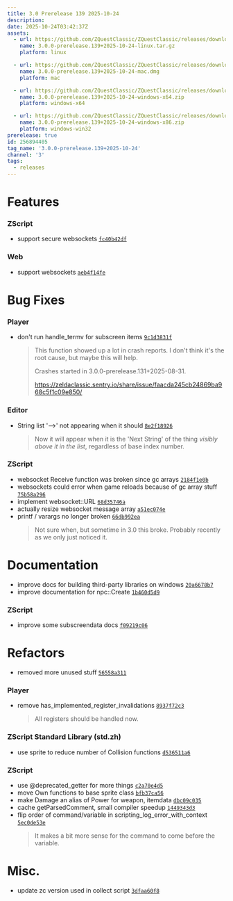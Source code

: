 ```yaml
---
title: 3.0 Prerelease 139 2025-10-24
description: 
date: 2025-10-24T03:42:37Z
assets: 
  - url: https://github.com/ZQuestClassic/ZQuestClassic/releases/download/3.0.0-prerelease.139%2B2025-10-24/3.0.0-prerelease.139%2B2025-10-24-linux.tar.gz
    name: 3.0.0-prerelease.139+2025-10-24-linux.tar.gz
    platform: linux

  - url: https://github.com/ZQuestClassic/ZQuestClassic/releases/download/3.0.0-prerelease.139%2B2025-10-24/3.0.0-prerelease.139%2B2025-10-24-mac.dmg
    name: 3.0.0-prerelease.139+2025-10-24-mac.dmg
    platform: mac

  - url: https://github.com/ZQuestClassic/ZQuestClassic/releases/download/3.0.0-prerelease.139%2B2025-10-24/3.0.0-prerelease.139%2B2025-10-24-windows-x64.zip
    name: 3.0.0-prerelease.139+2025-10-24-windows-x64.zip
    platform: windows-x64

  - url: https://github.com/ZQuestClassic/ZQuestClassic/releases/download/3.0.0-prerelease.139%2B2025-10-24/3.0.0-prerelease.139%2B2025-10-24-windows-x86.zip
    name: 3.0.0-prerelease.139+2025-10-24-windows-x86.zip
    platform: windows-win32
prerelease: true
id: 256894405
tag_name: '3.0.0-prerelease.139+2025-10-24'
channel: '3'
tags:
  - releases
---
```





# Features

### ZScript

- support secure websockets [`fc40b42df`](https://github.com/ZQuestClassic/ZQuestClassic/commit/fc40b42df22e6b36332861cc28062ea9997a6b71)

### Web

- support websockets [`aeb4f14fe`](https://github.com/ZQuestClassic/ZQuestClassic/commit/aeb4f14feb21e0cb319e3bdbe8eb92edab5ee702)

# Bug Fixes

### Player

- don't run handle_termv for subscreen items [`9c1d3831f`](https://github.com/ZQuestClassic/ZQuestClassic/commit/9c1d3831f54cefc88cff60df2ddea96970f5e186)
   &nbsp;
   >This function showed up a lot in crash reports. I don't think it's the root cause, but maybe this will help.  
   >
   >Crashes started in 3.0.0-prerelease.131+2025-08-31.  
   >
   >https://zeldaclassic.sentry.io/share/issue/faacda245cb24869ba968c5f1c09e850/ 
   >

### Editor

- String list '-->' not appearing when it should [`8e2f18926`](https://github.com/ZQuestClassic/ZQuestClassic/commit/8e2f18926124fa081732b677036463ca1b699f41)
   &nbsp;
   >Now it will appear when it is the 'Next String' of the thing *visibly above it in the list*, regardless of base index number. 
   >

### ZScript

- websocket Receive function was broken since gc arrays [`2184f1e0b`](https://github.com/ZQuestClassic/ZQuestClassic/commit/2184f1e0bb5c5866595be2151e0fa093d9781646)
- websockets could error when game reloads because of gc array stuff [`75b58a296`](https://github.com/ZQuestClassic/ZQuestClassic/commit/75b58a29657e607da00bff9aca128c007a81c8b3)
- implement websocket::URL [`68d35746a`](https://github.com/ZQuestClassic/ZQuestClassic/commit/68d35746a516f33017aae4989f5b3b197ec499d9)
- actually resize websocket message array [`a51ec074e`](https://github.com/ZQuestClassic/ZQuestClassic/commit/a51ec074e664846bbdad9b57d07c040a5be48ccd)
- printf / varargs no longer broken [`66db992ea`](https://github.com/ZQuestClassic/ZQuestClassic/commit/66db992eacd8dca99972b63ee4fd57cf6816c534)
   &nbsp;
   >Not sure when, but sometime in 3.0 this broke. Probably recently as we only just noticed it. 
   >

# Documentation

- improve docs for building third-party libraries on windows [`20a6678b7`](https://github.com/ZQuestClassic/ZQuestClassic/commit/20a6678b7d231886eaf8ef787d6632d90ee9da1f)
- improve documentation for npc::Create [`1b460d5d9`](https://github.com/ZQuestClassic/ZQuestClassic/commit/1b460d5d94aa02cc74bce2461ac8e1c3a59b10e6)

### ZScript

- improve some subscreendata docs [`f09219c06`](https://github.com/ZQuestClassic/ZQuestClassic/commit/f09219c06e76feb28d184deb9637e4c86fe46d28)

# Refactors

- removed more unused stuff [`56558a311`](https://github.com/ZQuestClassic/ZQuestClassic/commit/56558a31183b54ca6f5141d36bc751d1b7a75a91)

### Player

- remove has_implemented_register_invalidations [`8937f72c3`](https://github.com/ZQuestClassic/ZQuestClassic/commit/8937f72c395cb06856839d8dafc1109fbf38ce73)
   &nbsp;
   >All registers should be handled now. 
   >

### ZScript Standard Library (std.zh)

- use sprite to reduce number of Collision functions [`d536511a6`](https://github.com/ZQuestClassic/ZQuestClassic/commit/d536511a6bd078dfc7aa6dc9f63cb3713b318843)

### ZScript

- use @deprecated_getter for more things [`c2a70e4d5`](https://github.com/ZQuestClassic/ZQuestClassic/commit/c2a70e4d5c242ecc194dc3967869e20ead5ad422)
- move Own functions to base sprite class [`bfb37ca56`](https://github.com/ZQuestClassic/ZQuestClassic/commit/bfb37ca568501cf9d2b8c83665b781206f7d9a0e)
- make Damage an alias of Power for weapon, itemdata [`dbc09c035`](https://github.com/ZQuestClassic/ZQuestClassic/commit/dbc09c035303ca394bf58c47738477079d2d556f)
- cache getParsedComment, small compiler speedup [`1449343d3`](https://github.com/ZQuestClassic/ZQuestClassic/commit/1449343d3bbabe10b10af0ccef3180f5d134c092)
- flip order of command/variable in scripting_log_error_with_context [`5ec0de53e`](https://github.com/ZQuestClassic/ZQuestClassic/commit/5ec0de53e34998078265c01f5861813ee9b40c92)
   &nbsp;
   >It makes a bit more sense for the command to come before the variable. 
   >

# Misc.

- update zc version used in collect script [`3dfaa60f8`](https://github.com/ZQuestClassic/ZQuestClassic/commit/3dfaa60f8e8e14eab32bc730fd7c39bae11e033d)

